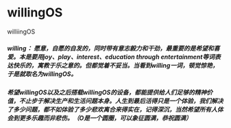 # willingOS
williingOS

##### willing： 愿意，自愿的自发的，同时带有意志毅力和干劲，最重要的是希望和喜爱。本是要用joy、play、interest、education through entertainment等词表达快乐的，寓教于乐之意的。但都觉着不妥当。当看到willing一词，顿觉惊艳，于是就取名为willingOS。    
##### 希望willingOS以及之后搭载willingOS的设备，都能提供给人们足够的精神价值，不止步于解决生产和生活问题本身。人生到最后活得只是一个体验，我们解决了多少问题，都不如体验了多少悲欢离合来得实在，记得深沉，当然希望所有人体会到更多乐趣而非悲伤。（O是一个圆圈，可以象征圆满，恭祝圆满）

